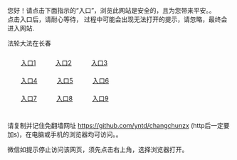 您好！请点击下面指示的“入口”，浏览此网站是安全的，且为您带来平安。。 <br/>
点击入口后，请耐心等待， 过程中可能会出现无法打开的提示，请忽略，最终会进入网站. </br>

法轮大法在长春<br/>
<div style="padding:10px"><a style="margin:20px" target="_blank" href="https://d24nz4w2fjsr1l.cloudfront.net/2Qpsp?qswitlmm" id="ccLink1" rel="nofollow">入口1</a> <a target="_blank" style="margin:20px" href="https://d1ga1wpst0zr8k.cloudfront.net/2Qpsp?jwequbs" id="ccLink2" rel="nofollow">入口2</a> <a style="margin:20px" target="_blank" href="https://d38jc1fejoiu2i.cloudfront.net/2Qpsp?enxdqqwj" id="ccLink3" rel="nofollow">入口3</a></div>

<div style="padding:10px" ><a style="margin:20px" target="_blank" href="https://d24nz4w2fjsr1l.cloudfront.net/2Qpsp?qswitlmm" id="ccLink4" rel="nofollow">入口4</a> <a style="margin:20px" href="https://d1ga1wpst0zr8k.cloudfront.net/2Qpsp?jwequbs" target="_blank" id="ccLink5" rel="nofollow">入口5</a> <a style="margin:20px" href="https://d38jc1fejoiu2i.cloudfront.net/2Qpsp?enxdqqwj" target="_blank" id="ccLink6" rel="nofollow">入口6</a></div>

<div style="padding:10px"><a style="margin:20px" target="_blank" href="https://d24nz4w2fjsr1l.cloudfront.net/2Qpsp?qswitlmm" id="ccLink7" rel="nofollow">入口7</a> <a style="margin:20px" href="https://d1ga1wpst0zr8k.cloudfront.net/2Qpsp?jwequbs" target="_blank" id="ccLink8" rel="nofollow">入口8</a> <a style="margin:20px" target="_blank" href="https://d38jc1fejoiu2i.cloudfront.net/2Qpsp?enxdqqwj" id="ccLink9" rel="nofollow">入口9</a></div>

<br/>



请复制并记住免翻墙网址 https://github.com/yntd/changchunzx (http后一定要加s)，在电脑或手机的浏览器均可访问。。<br/>

微信如提示停止访问该网页，须先点击右上角，选择浏览器打开。
